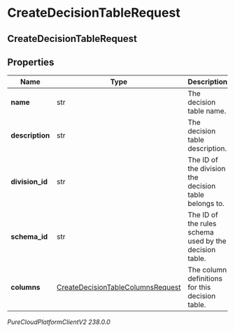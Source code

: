 # CreateDecisionTableRequest

## CreateDecisionTableRequest

## Properties

|Name | Type | Description | Notes|
|------------ | ------------- | ------------- | -------------|
| **name** | str | The decision table name. | |
| **description** | str | The decision table description. | [optional] |
| **division_id** | str | The ID of the division the decision table belongs to. | |
| **schema_id** | str | The ID of the rules schema used by the decision table. | |
| **columns** | [CreateDecisionTableColumnsRequest](CreateDecisionTableColumnsRequest) | The column definitions for this decision table. | |



_PureCloudPlatformClientV2 238.0.0_
